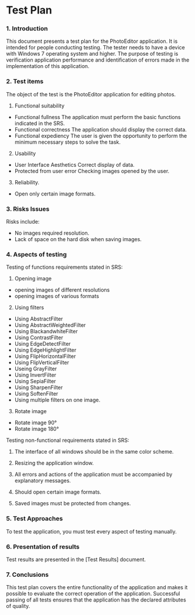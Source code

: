 # Test Plan
### 1. Introduction
This document presents a test plan for the PhotoEditor application. It is intended for people conducting testing.
The tester needs to have a device with Windows 7 operating system and higher. The purpose of testing is verification
application performance and identification of errors made in the implementation of this application.
### 2. Test items
The object of the test is the PhotoEditor application for editing photos.

1. Functional suitability
* Functional fullness
The application must perform the basic functions indicated in the SRS.
* Functional correctness
The application should display the correct data.
* Functional expediency
The user is given the opportunity to perform the minimum necessary steps to solve the task.
2. Usability
* User Interface Aesthetics
Correct display of data.
* Protected from user error
Checking images opened by the user.
3. Reliability.
* Open only certain image formats.
### 3. Risks Issues
Risks include:
* No images required resolution.
* Lack of space on the hard disk when saving images.
### 4. Aspects of testing
Testing of functions requirements stated in SRS:
1. Opening image
* opening images of different resolutions
* opening images of various formats
2. Using filters
* Using AbstractFilter
* Using AbstractWeightedFilter
* Using BlackandwhiteFilter
* Using ContrastFilter
* Using EdgeDetectFilter
* Using EdgeHighlightFilter
* Using FlipHorizontalFilter
* Using FlipVerticalFilter
* Useing GrayFilter
* Using InvertFilter
* Using SepiaFilter
* Using SharpenFilter
* Using SoftenFilter
* Using multiple filters on one image.
3. Rotate image
* Rotate image 90° 
* Rotate image 180° 

Testing non-functional requirements stated in SRS:

1. The interface of all windows should be in the same color scheme.

2. Resizing the application window.

3. All errors and actions of the application must be accompanied by explanatory messages.

4. Should open certain image formats.

5. Saved images must be protected from changes.

### 5. Test Approaches
To test the application, you must test every aspect of testing manually.
### 6. Presentation of results
Test results are presented in the [Test Results] document.
### 7. Conclusions
This test plan covers the entire functionality of the application and makes it possible to evaluate the correct operation of the application. Successful passing of all tests ensures that the application has the declared attributes of quality.
